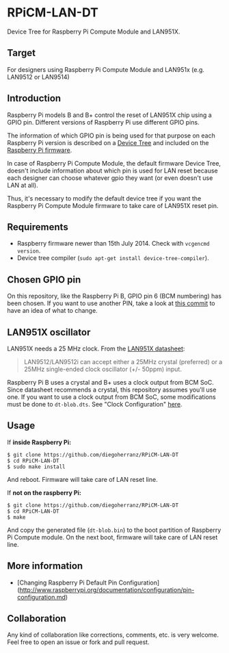 RPiCM-LAN-DT
============

Device Tree for Raspberry Pi Compute Module and LAN951X.

Target
------
For designers using Raspberry Pi Compute Module and LAN951x (e.g. LAN9512 or LAN9514)

Introduction
------------
Raspberry Pi models B and B+ control the reset of LAN951X chip using a GPIO pin. Different versions of Raspberry Pi use different GPIO pins.

The information of which GPIO pin is being used for that purpose on each Raspberry Pi version is described on a [Device Tree](http://en.wikipedia.org/wiki/Device_tree) and included on the [Raspberry Pi firmware](https://github.com/raspberrypi/firmware).

In case of Raspberry Pi Compute Module, the default firmware Device Tree, doesn't include information about which pin is used for LAN reset because each designer can choose whatever gpio they want (or even doesn't use LAN at all).

Thus, it's necessary to modify the default device tree if you want the Raspberry Pi Compute Module firmware to take care of LAN951X reset pin.

Requirements
------------
 - Raspberry firmware newer than 15th July 2014. Check with `vcgencmd version`.
 - Device tree compiler (`sudo apt-get install device-tree-compiler`).

Chosen GPIO pin
---------------
On this repository, like the Raspberry Pi B, GPIO pin 6 (BCM numbering) has been chosen. If you want to use another PIN, take a look at [this commit](https://github.com/diegoherranz/RPiCM-LAN-DT/commit/8fd1b25e71f0dd1fdaaa424efa5ac7d270eaba5b) to have an idea of what to change.

LAN951X oscillator
------------------
LAN951X needs a 25 MHz clock. From the [LAN951X datasheet](http://ww1.microchip.com/downloads/en/DeviceDoc/9512.pdf):

> LAN9512/LAN9512i can accept either a 25MHz crystal (preferred)
> or a 25MHz single-ended clock oscillator (+/- 50ppm) input.

Raspberry Pi B uses a crystal and B+ uses a clock output from BCM SoC. Since datasheet recommends a crystal, this repository assumes you'll use one.
If you want to use a clock output from BCM SoC, some modifications must be done to `dt-blob.dts`. See "Clock Configuration" [here](http://www.raspberrypi.org/documentation/configuration/pin-configuration.md).

Usage
-----
If **inside Raspberry Pi:**

    $ git clone https://github.com/diegoherranz/RPiCM-LAN-DT
    $ cd RPiCM-LAN-DT
    $ sudo make install
And reboot. Firmware will take care of LAN reset line.


If **not on the raspberry Pi:**

    $ git clone https://github.com/diegoherranz/RPiCM-LAN-DT
    $ cd RPiCM-LAN-DT
    $ make
And copy the generated file (`dt-blob.bin`) to the boot partition of Raspberry Pi Compute module. On the next boot, firmware will take care of LAN reset line.

More information
----------------
 - [Changing Raspberry Pi Default Pin Configuration] (http://www.raspberrypi.org/documentation/configuration/pin-configuration.md)

Collaboration
-------------
Any kind of collaboration like corrections, comments, etc. is very welcome. Feel free to open an issue or fork and pull request.
